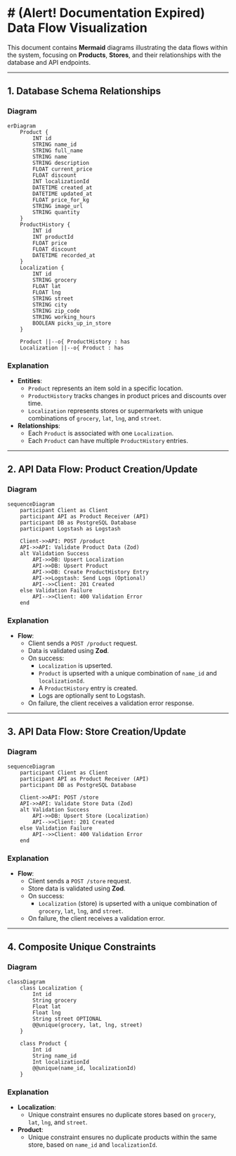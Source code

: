 # # (Alert! Documentation Expired)  Data Flow Visualization

This document contains **Mermaid** diagrams illustrating the data flows within the system, focusing on **Products**, **Stores**, and their relationships with the database and API endpoints.

---

## 1. Database Schema Relationships

### Diagram

```mermaid
erDiagram
    Product {
        INT id
        STRING name_id
        STRING full_name
        STRING name
        STRING description
        FLOAT current_price
        FLOAT discount
        INT localizationId
        DATETIME created_at
        DATETIME updated_at
        FLOAT price_for_kg
        STRING image_url
        STRING quantity
    }
    ProductHistory {
        INT id
        INT productId
        FLOAT price
        FLOAT discount
        DATETIME recorded_at
    }
    Localization {
        INT id
        STRING grocery
        FLOAT lat
        FLOAT lng
        STRING street
        STRING city
        STRING zip_code
        STRING working_hours
        BOOLEAN picks_up_in_store
    }

    Product ||--o{ ProductHistory : has
    Localization ||--o{ Product : has

```

### Explanation

- **Entities**:
  - `Product` represents an item sold in a specific location.
  - `ProductHistory` tracks changes in product prices and discounts over time.
  - `Localization` represents stores or supermarkets with unique combinations of `grocery`, `lat`, `lng`, and `street`.
- **Relationships**:
  - Each `Product` is associated with one `Localization`.
  - Each `Product` can have multiple `ProductHistory` entries.

---

## 2. API Data Flow: Product Creation/Update

### Diagram

```mermaid
sequenceDiagram
    participant Client as Client
    participant API as Product Receiver (API)
    participant DB as PostgreSQL Database
    participant Logstash as Logstash

    Client->>API: POST /product
    API->>API: Validate Product Data (Zod)
    alt Validation Success
        API->>DB: Upsert Localization
        API->>DB: Upsert Product
        API->>DB: Create ProductHistory Entry
        API->>Logstash: Send Logs (Optional)
        API-->>Client: 201 Created
    else Validation Failure
        API-->>Client: 400 Validation Error
    end
```

### Explanation

- **Flow**:
  - Client sends a `POST /product` request.
  - Data is validated using **Zod**.
  - On success:
    - `Localization` is upserted.
    - `Product` is upserted with a unique combination of `name_id` and `localizationId`.
    - A `ProductHistory` entry is created.
    - Logs are optionally sent to Logstash.
  - On failure, the client receives a validation error response.

---

## 3. API Data Flow: Store Creation/Update

### Diagram

```mermaid
sequenceDiagram
    participant Client as Client
    participant API as Product Receiver (API)
    participant DB as PostgreSQL Database

    Client->>API: POST /store
    API->>API: Validate Store Data (Zod)
    alt Validation Success
        API->>DB: Upsert Store (Localization)
        API-->>Client: 201 Created
    else Validation Failure
        API-->>Client: 400 Validation Error
    end
```

### Explanation

- **Flow**:
  - Client sends a `POST /store` request.
  - Store data is validated using **Zod**.
  - On success:
    - `Localization` (store) is upserted with a unique combination of `grocery`, `lat`, `lng`, and `street`.
  - On failure, the client receives a validation error.

---

## 4. Composite Unique Constraints

### Diagram

```mermaid
classDiagram
    class Localization {
        Int id
        String grocery
        Float lat
        Float lng
        String street OPTIONAL
        @@unique(grocery, lat, lng, street)
    }

    class Product {
        Int id
        String name_id
        Int localizationId
        @@unique(name_id, localizationId)
    }
```

### Explanation

- **Localization**:
  - Unique constraint ensures no duplicate stores based on `grocery`, `lat`, `lng`, and `street`.
- **Product**:
  - Unique constraint ensures no duplicate products within the same store, based on `name_id` and `localizationId`.
